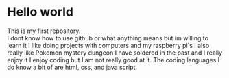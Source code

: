 # Hello world 
This is my first repository. <br />
I dont know how to use github or what anything means but im willing to learn it
I like doing projects with computers and my raspberry pi's
I also really like Pokemon mystery dungeon
I have soldered in the past and I really enjoy it 
I enjoy coding but I am not really good at it.
The coding languages I do know a bit of are html, css, and java script.


